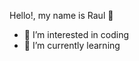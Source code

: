   Hello!, my name is Raul 👋

- 👀 I’m interested in coding
- 🌱 I’m currently learning 

<!---
Rxwll/Rxwll is a ✨ special ✨ repository because its `README.md` (this file) appears on your GitHub profile.
You can click the Preview link to take a look at your changes.
--->
